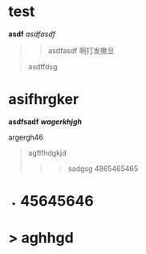 # test

**asdf**
*asdfasdf*

>> asdfasdf
>> 啊打发撒旦

> asdffdsg

# asifhrgker
**asdfsadf**
***wagerkhjgh***

argergh46

> agflfhdgkjd
> >> sadgsg
> >> 4865465465

- # 45645646

# > aghhgd





